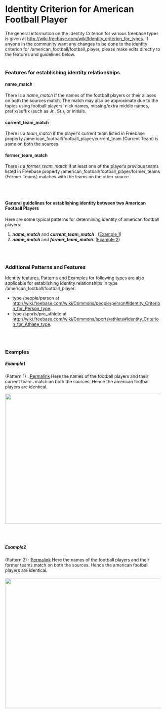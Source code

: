 # Identity Criterion for American Football Player #
The general information on the Identity Criterion for various freebase types is given at <http://wiki.freebase.com/wiki/Identity_criterion_for_types>. If anyone in the community want any changes to be done to the identity criterion for /american\_football/football\_player, please make edits directly to the features and guidelines below.
<br /><br />
### Features for establishing identity relationships ###
#### name\_match ####
There is a _name\_match_ if the names of the football players or their aliases on both the sources match. The match may also be approximate due to the topics using football players' nick names, missing/extra middle names, prefix/suffix (such as Jr., Sr.), or initials.
#### current\_team\_match ####
There is a _team\_match_ if the player’s current team listed in Freebase property /american\_football/football\_player/current\_team (Current Team) is same on both the sources.
#### former\_team\_match ####
There is a _former\_team\_match_  if at least one of the player’s previous teams listed in Freebase property /american\_football/football\_player/former\_teams (Former Teams) matches with the teams on the other source.


<br /><br />
#### General guidelines for establishing identity between two American Football Players ####
Here are some typical patterns for determining identity of american football players:

  1. **_name\_match_** and **_current\_team\_match_** . ([Example 1](American_football_player_id_criteria#Example1.md))
  1. **_name\_match_** and **_former\_team\_match_**. ([Example 2](#Example2.md))

<br /><br />

### Additional Patterns and Features ###
Identity features, Patterns and Examples for following types are also applicable for establishing identity relationships in type /american\_football/football\_player:
  * type /people/person at http://wiki.freebase.com/wiki/Commons/people/person#Identity_Criterion_for_Person_type.
  * type /sports/pro\_athlete at  http://wiki.freebase.com/wiki/Commons/sports/athlete#Identity_Criterion_for_Athlete_type.


<br /><br />
### Examples ###


##### Example1 #####
(Pattern 1) : [Permalink](http://espn.go.com/nfl/player/_/id/5615/matt-schaub) Here the names of the football players and their current teams match on both the sources. Hence the american football players are identical.

<img src='http://freebase-site.googlecode.com/svn/wiki/Example218amefootplayer.png' height='420' width='720'>

<br /><br />

<h5>Example2</h5>
(Pattern 2) : <a href='http://www.aeispeakers.com/speakerbio.php?SpeakerID=1044'>Permalink</a> Here the names of the football players and their former teams match on both the sources. Hence the american football players are identical.<br>
<br>
<img src='http://freebase-site.googlecode.com/svn/wiki/Example219amefootplayer.png' height='420' width='720'>

<br /><br />